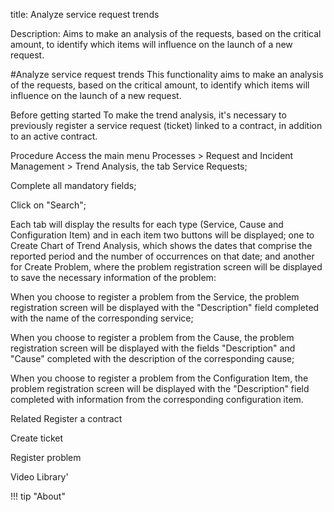 title: Analyze service request trends

Description: Aims to make an analysis of the requests, based on the critical amount, to identify which items will influence on the launch of a new request.

#Analyze service request trends
This functionality aims to make an analysis of the requests, based on the critical amount, to identify which items will influence on the launch of a new request.

Before getting started
To make the trend analysis, it's necessary to previously register a service request (ticket) linked to a contract, in addition to an active contract.

Procedure
Access the main menu Processes > Request and Incident Management > Trend Analysis, the tab Service Requests;

Complete all mandatory fields;

Click on "Search";

Each tab will display the results for each type (Service, Cause and Configuration Item) and in each item two buttons will be displayed; one to Create Chart of Trend Analysis, which shows the dates that comprise the reported period and the number of occurrences on that date; and another for Create Problem, where the problem registration screen will be displayed to save the necessary information of the problem:

When you choose to register a problem from the Service, the problem registration screen will be displayed with the "Description" field completed with the name of the corresponding service;

When you choose to register a problem from the Cause, the problem registration screen will be displayed with the fields "Description" and "Cause" completed with the description of the corresponding cause;

When you choose to register a problem from the Configuration Item, the problem registration screen will be displayed with the "Description" field completed with information from the corresponding configuration item.

Related
Register a contract

Create ticket

Register problem

Video Library'

!!! tip "About"
